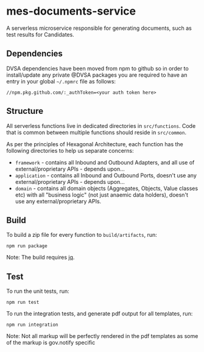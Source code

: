 # mes-documents-service

A serverless microservice responsible for generating documents, such as test results for Candidates.

## Dependencies
DVSA dependencies have been moved from npm to github so in order to install/update any private @DVSA packages
you are required to have an entry in your global `~/.npmrc` file as follows:
```shell
//npm.pkg.github.com/:_authToken=<your auth token here>
```

## Structure

All serverless functions live in dedicated directories in `src/functions`.
Code that is common between multiple functions should reside in `src/common`.

As per the principles of Hexagonal Architecture, each function has the following directories to help us separate concerns:

* `framework` - contains all Inbound and Outbound Adapters, and all use of external/proprietary APIs - depends upon...
* `application` - contains all Inbound and Outbound Ports, doesn't use any external/proprietary APIs - depends upon...
* `domain` - contains all domain objects (Aggregates, Objects, Value classes etc) with all "business logic" (not just anaemic data holders), doesn't use any external/proprietary APIs.

## Build

To build a zip file for every function to `build/artifacts`, run:

```shell
npm run package
```
Note: The build requires [jq](https://github.com/stedolan/jq).

## Test

To run the unit tests, run:

```shell
npm run test
```

To run the integration tests, and generate pdf output for all templates, run:

```shell
npm run integration
```
Note: Not all markup will be perfectly rendered in the pdf templates as some of the markup is gov.notify specific